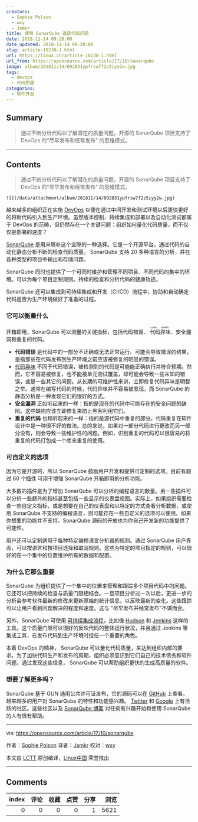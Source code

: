 ```yaml
---
creators:
  - Sophie Polson
  - wxy
  - Jamkr
title: 使用 SonarQube 追踪代码问题
date: 2018-11-14 09:28:00
date_updated: 2018-11-14 09:28:00
slug: article-10230-1.html
url: https://linux.cn/article-10230-1.html
url_from: https://opensource.com/article/17/10/sonarqube
image: album/201811/14/092831ypfrsw7f2z5iyy2w.jpg
tags:
  - devops
  - 代码质量
categories:
  - 软件开发
---
```


## Summary

> 通过不断分析代码以了解潜在的质量问题，开源的 SonarQube 项目支持了 DevOps 的“尽早发布和经常发布” 的思维模式。

***

<!-- more -->

## Contents

> 
> 通过不断分析代码以了解潜在的质量问题，开源的 SonarQube 项目支持了 DevOps 的“尽早发布和经常发布” 的思维模式。
> 
> 
> 

`![](/data/attachment/album/201811/14/092831ypfrsw7f2z5iyy2w.jpg)`

越来越多的组织正在实施 [DevOps](https://en.wikipedia.org/wiki/DevOps) 以便在通过中间开发和测试环境以后更快更好的将新代码引入到生产环境。虽然版本控制、持续集成和部署以及自动化测试都属于 DevOps 的范畴，但仍然存在一个关键问题：组织如何量化代码质量，而不仅仅是部署的速度？

[SonarQube](https://www.sonarqube.org/) 是用来填补这个空隙的一种选择。它是一个开源平台，通过代码的自动化静态分析不断的检查代码质量。 SonarQube 支持 20 多种语言的分析，并在各种类型的项目中输出和存储问题。

SonarQube 同时也提供了一个可同时维护和管理不同项目、不同代码的集中的环境。可以为每个项目定制规则。持续的检查和分析代码的健康轨迹。

SonarQube 还可以集成到可持续集成和开发（CI/CD）流程中，协助和自动确定代码是否为生产环境做好了准备的过程。

### 它可以衡量什么

开箱即用，SonarQube 可以测量的关键指标，包括代码错误、<ruby> 代码异味 <rt>  code smells </rt></ruby>、安全漏洞和重复的代码。

* **代码错误** 是代码中的一部分不正确或无法正常运行、可能会导致错误的结果，是指那些在代码发布到生产环境之前应该被修复的明显的错误。
* [代码异味](https://en.wikipedia.org/wiki/Code_smell) 不同于代码错误，被检测到的代码是可能能正确执行并符合预期。然而，它不容易被修复，也不能被单元测试覆盖，却可能会导致一些未知的错误，或是一些其它的问题。从长期的可维护性来讲，立即修复代码异味是明智之举。通常在编写代码的时候，代码异味并不容易被发现，而 SonarQube 的静态分析是一种发现它们的很好的方式。
* **安全漏洞** 正如听起来的一样：指的是现在的代码中可能存在的安全问题的缺陷。这些缺陷应该立即修复来防止黑客利用它们。
* **重复的代码** 也和听起来的一样：指的是源代码中重复的部分。代码重复在软件设计中是一种很不好的做法。总的来说，如果对一部分代码进行更改而另一部分没有，则会导致一些维护性的问题。例如，识别重复的代码可以很容易的将重复的代码打包成一个库来重复的使用。

### 可自定义的选项

因为它是开源的，所以 SonarQube 鼓励用户开发和提供可定制的选项。目前有超过 60 个[插件](https://docs.sonarqube.org/display/PLUG/Plugin+Library) 可用于增强 SonarQube 开箱即用的分析功能。

大多数的插件是为了增加 SonarQube 可以分析的编程语言的数量。另一些插件可以分析一些额外的指标甚至包括一些显示的仪表盘视图。实际上，如果组织需要检查一些自定义指标，或是想要在自己的仪表盘和以特定的方式查看分析数据，或使用 SonarQube 不支持的编程语言，则可能存在一些自定义的选项可以使用。如果你想要的功能并不支持，SonarQube 源码的开放也为你自己开发新的功能提供了可能性。

用户还可以定制适用于每种特定编程语言分析器的规则。通过 SonarQube 用户界面，可以按语言和按项目选择和取消规则。这些为特定的项目指定的规则，可以很好的在一个集中的位置维护所有的数据和配置。

### 为什么它那么重要

SonarQube 为组织提供了一个集中的位置来管理和跟踪多个项目代码中的问题。它还可以把持续的检查与质量门限相结合。一旦项目分析过一次以后，更进一步的分析会参考软件最新的修改来更新原始的统计信息，以反映最新的变化。这些跟踪可以让用户看到问题解决的程度和速度。这与 “尽早发布并经常发布”不谋而合。

另外，SonarQube 可使用 [可持续集成流程](https://jenkins.io/blog/2017/04/18/continuousdelivery-devops-sonarqube/)，比如像 [Hudson](https://en.wikipedia.org/wiki/Hudson_(software)) 和 [Jenkins](https://en.wikipedia.org/wiki/Jenkins_(software)) 这样的工具。这个质量门限可以很好的反映代码的整体运行状况，并且通过 Jenkins 等集成工具，在发布代码到生产环境时担任一个重要的角色。

本着 DevOps 的精神， SonarQube 可以量化代码质量，来达到组织内部的要求。为了加快代码生产和发布的周期，组织必须意识到它们自己的技术债务和软件问题。通过发现这些信息， SonarQube 可以帮助组织更快的生成高质量的软件。

### 想要了解更多吗？

SonarQube 基于 GUN 通用公共许可证发布，它的源码可以在 [GitHub](https://github.com/SonarSource/sonarqube) 上查看。越来越多的用户对 SonarQube 的特性和功能感兴趣。 [Twitter](https://twitter.com/SonarQube) 和 [Google](https://groups.google.com/forum/#!forum/sonarqube) 上有活跃的社区。这些社区以及 [SonarQube 博客](https://blog.sonarsource.com/) 对任何有兴趣开始和使用 SonarQube 的人有很有帮助。

---

via: <https://opensource.com/article/17/10/sonarqube>

作者：[Sophie Polson](https://opensource.com/users/sophiepolson) 译者：[Jamkr](https://github.com/Jamkr) 校对：[wxy](https://github.com/wxy)

本文由 [LCTT](https://github.com/LCTT/TranslateProject) 原创编译，[Linux中国](https://linux.cn/) 荣誉推出

***

## Comments


|   index |   评论 |   收藏 |   点赞 |   分享 |   浏览 |
|--------:|-------:|-------:|-------:|-------:|-------:|
|       0 |      0 |      0 |      0 |      1 |   5621 |
